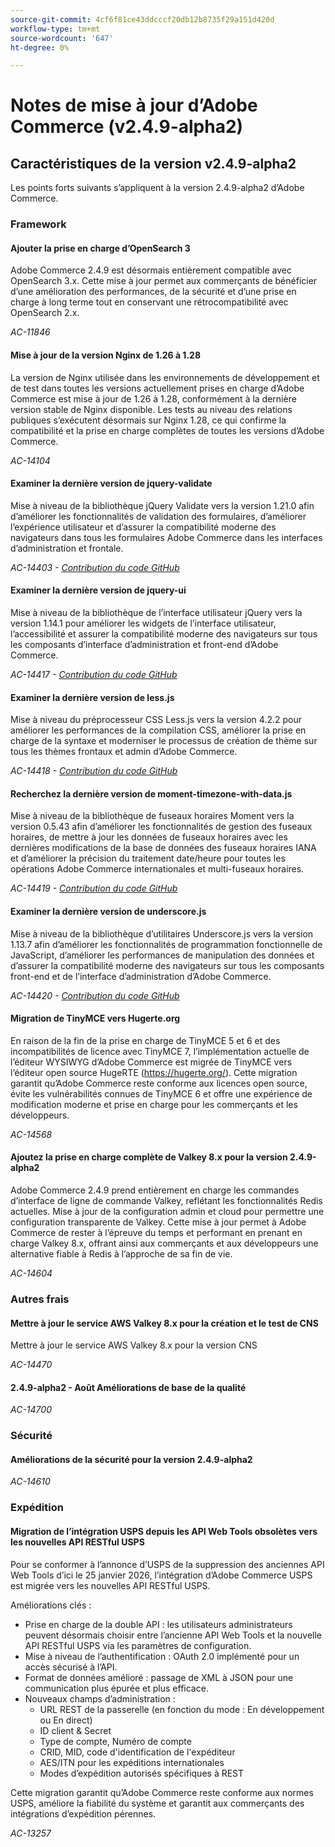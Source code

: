 ```yaml
---
source-git-commit: 4cf6f81ce43ddcccf20db12b8735f29a151d420d
workflow-type: tm+mt
source-wordcount: '647'
ht-degree: 0%

---
```

# Notes de mise à jour d’Adobe Commerce (v2.4.9-alpha2)

## Caractéristiques de la version v2.4.9-alpha2

Les points forts suivants s’appliquent à la version 2.4.9-alpha2 d’Adobe Commerce.

### Framework

#### Ajouter la prise en charge d’OpenSearch 3

Adobe Commerce 2.4.9 est désormais entièrement compatible avec OpenSearch 3.x. Cette mise à jour permet aux commerçants de bénéficier d’une amélioration des performances, de la sécurité et d’une prise en charge à long terme tout en conservant une rétrocompatibilité avec OpenSearch 2.x.

_AC-11846_

#### Mise à jour de la version Nginx de 1.26 à 1.28

La version de Nginx utilisée dans les environnements de développement et de test dans toutes les versions actuellement prises en charge d’Adobe Commerce est mise à jour de 1.26 à 1.28, conformément à la dernière version stable de Nginx disponible.
Les tests au niveau des relations publiques s’exécutent désormais sur Nginx 1.28, ce qui confirme la compatibilité et la prise en charge complètes de toutes les versions d’Adobe Commerce.

_AC-14104_

#### Examiner la dernière version de jquery-validate

Mise à niveau de la bibliothèque jQuery Validate vers la version 1.21.0 afin d’améliorer les fonctionnalités de validation des formulaires, d’améliorer l’expérience utilisateur et d’assurer la compatibilité moderne des navigateurs dans tous les formulaires Adobe Commerce dans les interfaces d’administration et frontale.

_AC-14403 - [Contribution du code GitHub](https://github.com/magento/magento2/commit/98b2848a)_

#### Examiner la dernière version de jquery-ui

Mise à niveau de la bibliothèque de l’interface utilisateur jQuery vers la version 1.14.1 pour améliorer les widgets de l’interface utilisateur, l’accessibilité et assurer la compatibilité moderne des navigateurs sur tous les composants d’interface d’administration et front-end d’Adobe Commerce.

_AC-14417 - [Contribution du code GitHub](https://github.com/magento/magento2/commit/77c589a6)_

#### Examiner la dernière version de less.js

Mise à niveau du préprocesseur CSS Less.js vers la version 4.2.2 pour améliorer les performances de la compilation CSS, améliorer la prise en charge de la syntaxe et moderniser le processus de création de thème sur tous les thèmes frontaux et admin d’Adobe Commerce.

_AC-14418 - [Contribution du code GitHub](https://github.com/magento/magento2/commit/98b2848a)_

#### Recherchez la dernière version de moment-timezone-with-data.js

Mise à niveau de la bibliothèque de fuseaux horaires Moment vers la version 0.5.43 afin d’améliorer les fonctionnalités de gestion des fuseaux horaires, de mettre à jour les données de fuseaux horaires avec les dernières modifications de la base de données des fuseaux horaires IANA et d’améliorer la précision du traitement date/heure pour toutes les opérations Adobe Commerce internationales et multi-fuseaux horaires.

_AC-14419 - [Contribution du code GitHub](https://github.com/magento/magento2/commit/98b2848a)_

#### Examiner la dernière version de underscore.js

Mise à niveau de la bibliothèque d’utilitaires Underscore.js vers la version 1.13.7 afin d’améliorer les fonctionnalités de programmation fonctionnelle de JavaScript, d’améliorer les performances de manipulation des données et d’assurer la compatibilité moderne des navigateurs sur tous les composants front-end et de l’interface d’administration d’Adobe Commerce.

_AC-14420 - [Contribution du code GitHub](https://github.com/magento/magento2/commit/98b2848a)_

#### Migration de TinyMCE vers Hugerte.org

En raison de la fin de la prise en charge de TinyMCE 5 et 6 et des incompatibilités de licence avec TinyMCE 7, l’implémentation actuelle de l’éditeur WYSIWYG d’Adobe Commerce est migrée de TinyMCE vers l’éditeur open source HugeRTE (https://hugerte.org/).
Cette migration garantit qu’Adobe Commerce reste conforme aux licences open source, évite les vulnérabilités connues de TinyMCE 6 et offre une expérience de modification moderne et prise en charge pour les commerçants et les développeurs.

_AC-14568_

#### Ajoutez la prise en charge complète de Valkey 8.x pour la version 2.4.9-alpha2

Adobe Commerce 2.4.9 prend entièrement en charge les commandes d’interface de ligne de commande Valkey, reflétant les fonctionnalités Redis actuelles. Mise à jour de la configuration admin et cloud pour permettre une configuration transparente de Valkey.
Cette mise à jour permet à Adobe Commerce de rester à l’épreuve du temps et performant en prenant en charge Valkey 8.x, offrant ainsi aux commerçants et aux développeurs une alternative fiable à Redis à l’approche de sa fin de vie.

_AC-14604_

### Autres frais

#### Mettre à jour le service AWS Valkey 8.x pour la création et le test de CNS

Mettre à jour le service AWS Valkey 8.x pour la version CNS

_AC-14470_

#### 2.4.9-alpha2 - Août Améliorations de base de la qualité

_AC-14700_

### Sécurité

#### Améliorations de la sécurité pour la version 2.4.9-alpha2

_AC-14610_

### Expédition

#### Migration de l’intégration USPS depuis les API Web Tools obsolètes vers les nouvelles API RESTful USPS

Pour se conformer à l’annonce d’USPS de la suppression des anciennes API Web Tools d’ici le 25 janvier 2026, l’intégration d’Adobe Commerce USPS est migrée vers les nouvelles API RESTful USPS.

Améliorations clés :

* Prise en charge de la double API : les utilisateurs administrateurs peuvent désormais choisir entre l’ancienne API Web Tools et la nouvelle API RESTful USPS via les paramètres de configuration.
* Mise à niveau de l’authentification : OAuth 2.0 implémenté pour un accès sécurisé à l’API.
* Format de données amélioré : passage de XML à JSON pour une communication plus épurée et plus efficace.
* Nouveaux champs d’administration :
   * URL REST de la passerelle (en fonction du mode : En développement ou En direct)
   * ID client &amp; Secret
   * Type de compte, Numéro de compte
   * CRID, MID, code d&#39;identification de l&#39;expéditeur
   * AES/ITN pour les expéditions internationales
   * Modes d’expédition autorisés spécifiques à REST

Cette migration garantit qu’Adobe Commerce reste conforme aux normes USPS, améliore la fiabilité du système et garantit aux commerçants des intégrations d’expédition pérennes.

_AC-13257_
